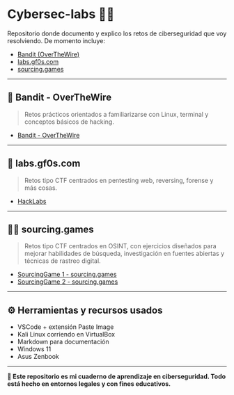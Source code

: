 # Cybersec-labs 🧪🔐

Repositorio donde documento y explico los retos de ciberseguridad que voy resolviendo. De momento incluye:

- [Bandit (OverTheWire)](https://overthewire.org/wargames/bandit/)
- [labs.gf0s.com](http://labs.gf0s.com)
- [sourcing.games](https://sourcing.games/)


---

## 🧱 Bandit - OverTheWire

> Retos prácticos orientados a familiarizarse con Linux, terminal y conceptos básicos de hacking.
- [Bandit - OverTheWire](./OverTheWire/Bandit/README.md)

---

## 🧩 labs.gf0s.com

> Retos tipo CTF centrados en pentesting web, reversing, forense y más cosas.
- [HackLabs](./gf0s-labs/README.md)

---

## 🕵️‍♂️ sourcing.games

> Retos tipo CTF centrados en OSINT, con ejercicios diseñados para mejorar habilidades de búsqueda, investigación en fuentes abiertas y técnicas de rastreo digital.
- [SourcingGame 1 - sourcing.games](./sourcing.games/SourcingGame1/README.md)
- [SourcingGame 2 - sourcing.games](./sourcing.games/SourcingGame2/README.md)


---
 
## ⚙️ Herramientas y recursos usados

- VSCode + extensión Paste Image  
- Kali Linux corriendo en VirtualBox  
- Markdown para documentación
- Windows 11
- Asus Zenbook

---

**🧠 Este repositorio es mi cuaderno de aprendizaje en ciberseguridad. Todo está hecho en entornos legales y con fines educativos.**
